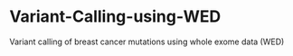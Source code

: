 # Variant-Calling-using-WED
Variant calling of breast cancer mutations using whole exome data (WED)
